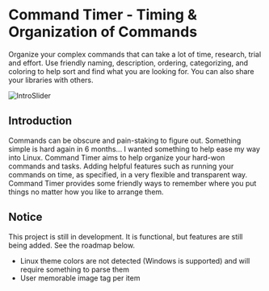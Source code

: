 # Command Timer - Timing & Organization of Commands #
  
Organize your complex commands that can take a lot of time, research, trial and effort.
Use friendly naming, description, ordering, categorizing, and coloring to help sort and find
what you are looking for. You can also share your libraries with others.

<img src="https://github.com/BldgBlocks/CommandTimerProject/blob/main/CommandTimer.Desktop/Assets/Resources/IntroSlider_Linux_1920px_30fps.gif" alt="IntroSlider">

## Introduction ##

Commands can be obscure and pain-staking to figure out. Something simple is hard again in 6 months... I wanted something to help ease my way into Linux.
Command Timer aims to help organize your hard-won commands and tasks. Adding helpful features such as running your commands on time, as specified,
in a very flexible and transparent way. Command Timer provides some friendly ways to remember where you put things no matter how you like to arrange them.

## Notice ##
This project is still in development. It is functional, but features are still being added. See the roadmap below.

- Linux theme colors are not detected (Windows is supported) and will require something to parse them
- User memorable image tag per item
